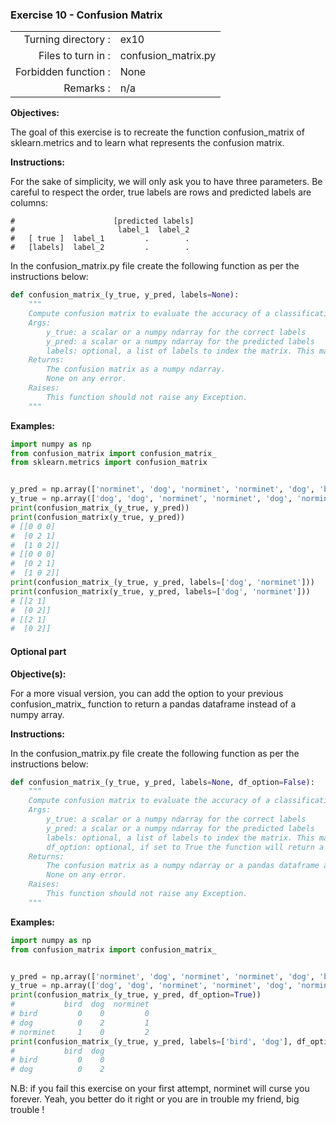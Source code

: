  ### Exercise 10 - Confusion Matrix

|                         |                         |
| -----------------------:| ----------------------- |
|   Turning directory :   |  ex10                   |
|   Files to turn in :    |  confusion_matrix.py    |
|   Forbidden function :  |  None                   |
|   Remarks :             |  n/a                    |

**Objectives:**

The goal of this exercise is to recreate the function confusion_matrix of sklearn.metrics and to learn what represents
the confusion matrix.

**Instructions:**

For the sake of simplicity, we will only ask you to have three parameters.
Be careful to respect the order, true labels are rows and predicted labels are columns:

```
#                      [predicted labels]    
#                       label_1  label_2
#   [ true ]  label_1         .        .
#   [labels]  label_2         .        .
```

In the confusion_matrix.py file create the following function as per the instructions below:
```python
def confusion_matrix_(y_true, y_pred, labels=None):
    """
    Compute confusion matrix to evaluate the accuracy of a classification.
    Args:
        y_true: a scalar or a numpy ndarray for the correct labels
        y_pred: a scalar or a numpy ndarray for the predicted labels
        labels: optional, a list of labels to index the matrix. This may be used to reorder or select a subset of labels. (default=None)
    Returns: 
        The confusion matrix as a numpy ndarray.
        None on any error.
    Raises:
        This function should not raise any Exception.
    """
```

**Examples:**
```python
import numpy as np
from confusion_matrix import confusion_matrix_
from sklearn.metrics import confusion_matrix


y_pred = np.array(['norminet', 'dog', 'norminet', 'norminet', 'dog', 'bird'])
y_true = np.array(['dog', 'dog', 'norminet', 'norminet', 'dog', 'norminet'])
print(confusion_matrix_(y_true, y_pred))
print(confusion_matrix(y_true, y_pred))
# [[0 0 0]
#  [0 2 1]
#  [1 0 2]]
# [[0 0 0]
#  [0 2 1]
#  [1 0 2]]
print(confusion_matrix_(y_true, y_pred, labels=['dog', 'norminet']))
print(confusion_matrix(y_true, y_pred, labels=['dog', 'norminet']))
# [[2 1]
#  [0 2]]
# [[2 1]
#  [0 2]]
```

#### Optional part

**Objective(s):**

For a more visual version, you can add the option to your previous confusion_matrix_ function 
to return a pandas dataframe instead of a numpy array.

**Instructions:**

In the confusion_matrix.py file create the following function as per the instructions below:
```python
def confusion_matrix_(y_true, y_pred, labels=None, df_option=False):
    """
    Compute confusion matrix to evaluate the accuracy of a classification.
    Args:
        y_true: a scalar or a numpy ndarray for the correct labels
        y_pred: a scalar or a numpy ndarray for the predicted labels
        labels: optional, a list of labels to index the matrix. This may be used to reorder or select a subset of labels. (default=None)
        df_option: optional, if set to True the function will return a pandas dataframe instead of a numpy array. (default=False)
    Returns: 
        The confusion matrix as a numpy ndarray or a pandas dataframe according to df_option value.
        None on any error.
    Raises:
        This function should not raise any Exception.
    """
```

**Examples:**
```python
import numpy as np
from confusion_matrix import confusion_matrix_


y_pred = np.array(['norminet', 'dog', 'norminet', 'norminet', 'dog', 'bird'])
y_true = np.array(['dog', 'dog', 'norminet', 'norminet', 'dog', 'norminet'])
print(confusion_matrix_(y_true, y_pred, df_option=True))
#           bird  dog  norminet
# bird         0    0         0
# dog          0    2         1
# norminet     1    0         2
print(confusion_matrix_(y_true, y_pred, labels=['bird', 'dog'], df_option=True))
#           bird  dog
# bird         0    0
# dog          0    2
```

N.B: if you fail this exercise on your first attempt, norminet will curse you forever. Yeah, you better do it right or you are in trouble my friend, big trouble !
